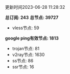 更新时间2023-06-28 11:28:32

**总订阅: 243**
**总节点: 39727**
- vless节点: 59

**google ping有效节点: 1813**
- trojan节点: 81
- v2ray节点: 1630
- ss节点: 86
- ssr节点: 16
